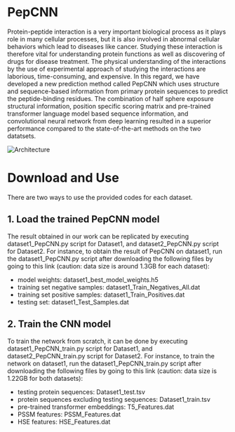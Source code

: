 # PepCNN
Protein-peptide interaction is a very important biological process as it plays role in many cellular processes, but it is also involved in abnormal cellular behaviors which lead to diseases like cancer. Studying these interaction is therefore vital for understanding protein functions as well as discovering of drugs for disease treatment. The physical understanding of the interactions by the use of experimental approach of studying the interactions are laborious, time-consuming, and expensive. In this regard, we have developed a new prediction method called PepCNN which uses structure and sequence-based information from primary protein sequences to predict the peptide-binding residues. The combination of half sphere exposure structural information, position specific scoring matrix and pre-trained transformer language model based sequence information, and convolutional neural network from deep learning resulted in a superior performance compared to the state-of-the-art methods on the two datatsets. 

![Architecture](https://github.com/abelavit/PepCNN/assets/36461816/779d7810-54d9-4f05-b09b-06019a0e0c83)

# Download and Use
There are two ways to use the provided codes for each dataset. 
## 1. Load the trained PepCNN model
   The result obtained in our work can be replicated by executing dataset1_PepCNN.py script for Dataset1, and dataset2_PepCNN.py script for Dataset2. For instance, to obtain the result of PepCNN on dataset1, run the dataset1_PepCNN.py script after downloading the following files by going to this link (caution: data size is around 1.3GB for each dataset): 
   - model weights: dataset1_best_model_weights.h5
   - training set negative samples: dataset1_Train_Negatives_All.dat
   - training set positive samples: dataset1_Train_Positives.dat
   - testing set: dataset1_Test_Samples.dat
## 2. Train the CNN model
To train the network from scratch, it can be done by executing dataset1_PepCNN_train.py script for Dataset1, and dataset2_PepCNN_train.py script for Dataset2. For instance, to train the network on dataset1, run the dataset1_PepCNN_train.py script after downloading the following files by going to this link (caution: data size is 1.22GB for both datasets): 
   - testing protein sequences: Dataset1_test.tsv
   - protein sequences excluding testing sequences: Dataset1_train.tsv
   - pre-trained transformer embeddings: T5_Features.dat
   - PSSM features: PSSM_Features.dat
   - HSE features: HSE_Features.dat
